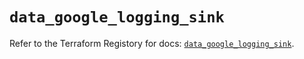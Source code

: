 # `data_google_logging_sink`

Refer to the Terraform Registory for docs: [`data_google_logging_sink`](https://www.terraform.io/docs/providers/google/d/logging_sink).
